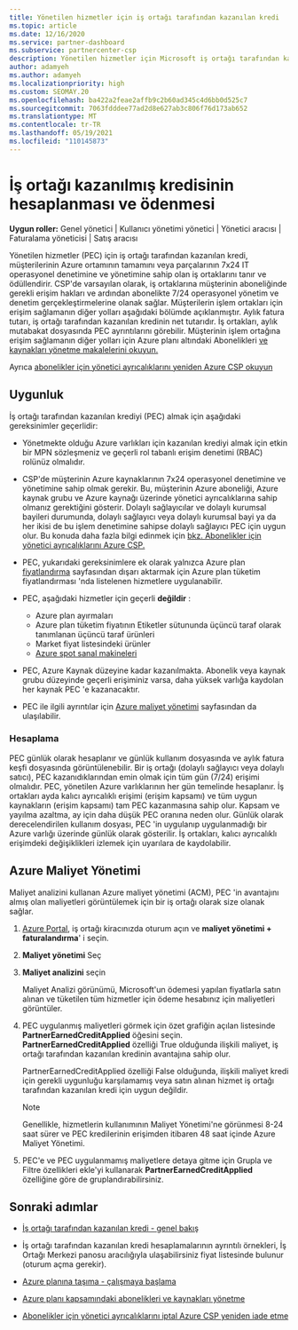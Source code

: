 ```yaml
---
title: Yönetilen hizmetler için iş ortağı tarafından kazanılan kredi
ms.topic: article
ms.date: 12/16/2020
ms.service: partner-dashboard
ms.subservice: partnercenter-csp
description: Yönetilen hizmetler için Microsoft iş ortağı tarafından kazanılan kredinin (PEC) nasıl hesaplanmış ve ücretli olduğunu ve uygun olduğundan emin olun.
author: adamyeh
ms.author: adamyeh
ms.localizationpriority: high
ms.custom: SEOMAY.20
ms.openlocfilehash: ba422a2feae2affb9c2b60ad345c4d6bb0d525c7
ms.sourcegitcommit: 7063fdddee77ad2d8e627ab3c806f76d173ab652
ms.translationtype: MT
ms.contentlocale: tr-TR
ms.lasthandoff: 05/19/2021
ms.locfileid: "110145873"
---
```

# <a name="how-the-partner-earned-credit-is-calculated-and-paid"></a>İş ortağı kazanılmış kredisinin hesaplanması ve ödenmesi

**Uygun roller:** Genel yönetici | Kullanıcı yönetimi yönetici | Yönetici aracısı | Faturalama yöneticisi | Satış aracısı

Yönetilen hizmetler (PEC) için iş ortağı tarafından kazanılan kredi, müşterilerinin Azure ortamının tamamını veya parçalarının 7x24 IT operasyonel denetimine ve yönetimine sahip olan iş ortaklarını tanır ve ödüllendirir. CSP'de varsayılan olarak, iş ortaklarına müşterinin aboneliğinde gerekli erişim hakları ve ardından abonelikte 7/24 operasyonel yönetim ve denetim gerçekleştirmelerine olanak sağlar. Müşterilerin işlem ortakları için erişim sağlamanın diğer yolları aşağıdaki bölümde açıklanmıştır. Aylık fatura tutarı, iş ortağı tarafından kazanılan kredinin net tutarıdır. İş ortakları, aylık mutabakat dosyasında PEC ayrıntılarını görebilir. Müşterinin işlem ortağına erişim sağlamanın diğer yolları için Azure planı altındaki Abonelikleri [ve kaynakları yönetme makalelerini okuyun.](azure-plan-manage.md)

Ayrıca [abonelikler için yönetici ayrıcalıklarını yeniden Azure CSP okuyun](revoke-reinstate-csp.md)

## <a name="eligibility"></a>Uygunluk

İş ortağı tarafından kazanılan krediyi (PEC) almak için aşağıdaki gereksinimler geçerlidir: 

- Yönetmekte olduğu Azure varlıkları için kazanılan krediyi almak için etkin bir MPN sözleşmeniz ve geçerli rol tabanlı erişim denetimi (RBAC) rolünüz olmalıdır.

- CSP'de müşterinin Azure kaynaklarının 7x24 operasyonel denetimine ve yönetimine sahip olmak gerekir. Bu, müşterinin Azure aboneliği, Azure kaynak grubu ve Azure kaynağı üzerinde yönetici ayrıcalıklarına sahip olmanız gerektiğini gösterir. Dolaylı sağlayıcılar ve dolaylı kurumsal bayileri durumunda, dolaylı sağlayıcı veya dolaylı kurumsal bayi ya da her ikisi de bu işlem denetimine sahipse dolaylı sağlayıcı PEC için uygun olur. Bu konuda daha fazla bilgi edinmek için [bkz. Abonelikler için yönetici ayrıcalıklarını Azure CSP.](./revoke-reinstate-csp.md)

- PEC, yukarıdaki gereksinimlere ek olarak yalnızca Azure plan [fiyatlandırma](https://partner.microsoft.com/commerce/sales) sayfasından dışarı aktarmak için Azure plan tüketim fiyatlandırması 'nda listelenen hizmetlere uygulanabilir.

- PEC, aşağıdaki hizmetler için geçerli **değildir** :
    - Azure plan ayırmaları
    - Azure plan tüketim fiyatının Etiketler sütununda üçüncü taraf olarak tanımlanan üçüncü taraf ürünleri
    - Market fiyat listesindeki ürünler
    - [Azure spot sanal makineleri](https://partner.microsoft.com/resources/collection/azure-spot-in-csp#/)

- PEC, Azure Kaynak düzeyine kadar kazanılmakta. Abonelik veya kaynak grubu düzeyinde geçerli erişiminiz varsa, daha yüksek varlığa kaydolan her kaynak PEC 'e kazanacaktır.

- PEC ile ilgili ayrıntılar için [Azure maliyet yönetimi](/azure/cost-management-billing/costs/get-started-partners) sayfasından da ulaşılabilir.

### <a name="calculation"></a>Hesaplama

PEC günlük olarak hesaplanır ve günlük kullanım dosyasında ve aylık fatura keşfi dosyasında görüntülenebilir. Bir iş ortağı (dolaylı sağlayıcı veya dolaylı satıcı), PEC kazanıdıklarından emin olmak için tüm gün (7/24) erişimi olmalıdır. PEC, yönetilen Azure varlıklarının her gün temelinde hesaplanır. İş ortakları ayda kalıcı ayrıcalıklı erişimi (erişim kapsamı) ve tüm uygun kaynakların (erişim kapsamı) tam PEC kazanmasına sahip olur. Kapsam ve yayılma azaltma, ay için daha düşük PEC oranına neden olur. Günlük olarak derecelendirilen kullanım dosyası, PEC 'in uygulanıp uygulanmadığı bir Azure varlığı üzerinde günlük olarak gösterilir. İş ortakları, kalıcı ayrıcalıklı erişimdeki değişiklikleri izlemek için uyarılara de kaydolabilir.

## <a name="azure-cost-management"></a>Azure Maliyet Yönetimi

Maliyet analizini kullanan Azure maliyet yönetimi (ACM), PEC 'in avantajını almış olan maliyetleri görüntülemek için bir iş ortağı olarak size olanak sağlar.  

1. [Azure Portal](https://portal.azure.com), iş ortağı kiracınızda oturum açın ve **maliyet yönetimi + faturalandırma**' i seçin.

2. **Maliyet yönetimi** Seç

3. **Maliyet analizini** seçin

   Maliyet Analizi görünümü, Microsoft'un ödemesi yapılan fiyatlarla satın alınan ve tüketilen tüm hizmetler için ödeme hesabınız için maliyetleri görüntüler.

4. PEC uygulanmış maliyetleri görmek için özet grafiğin açılan listesinde **PartnerEarnedCreditApplied** öğesini seçin. **PartnerEarnedCreditApplied** özelliği True olduğunda ilişkili maliyet, iş ortağı tarafından kazanılan kredinin avantajına sahip olur. 

   PartnerEarnedCreditApplied özelliği False olduğunda, ilişkili maliyet kredi için gerekli uygunluğu karşılamamış veya satın alınan hizmet iş ortağı tarafından kazanılan kredi için uygun değildir.

   >[!NOTE] 
   >Genellikle, hizmetlerin kullanımının Maliyet Yönetimi'ne görünmesi  8-24 saat sürer ve PEC kredilerinin erişimden itibaren 48 saat içinde Azure Maliyet Yönetimi.

5. PEC'e ve PEC uygulanmamış maliyetlere detaya gitme için  Grupla ve Filtre özellikleri ekle'yi kullanarak **PartnerEarnedCreditApplied** özelliğine göre de gruplandırabilirsiniz.

## <a name="next-steps"></a>Sonraki adımlar

- [İş ortağı tarafından kazanılan kredi - genel bakış](partner-earned-credit.md)

- İş ortağı tarafından kazanılan kredi hesaplamalarının ayrıntılı örnekleri, İş Ortağı Merkezi panosu aracılığıyla ulaşabilirsiniz fiyat listesinde bulunur (oturum açma gerekir).

- [Azure planına taşıma - çalışmaya başlama](azure-plan-get-started.md)

- [Azure planı kapsamındaki abonelikleri ve kaynakları yönetme](azure-plan-manage.md)

- [Abonelikler için yönetici ayrıcalıklarını iptal Azure CSP yeniden iade etme](revoke-reinstate-csp.md)
